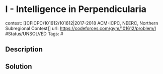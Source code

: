 # I - Intelligence in Perpendicularia

contest: [[CFICPC/101612/101612|2017-2018 ACM-ICPC, NEERC, Northern Subregional Contest]]
url: https://codeforces.com/gym/101612/problem/I
#Status/UNSOLVED
Tags: #

## Description

## Solution

